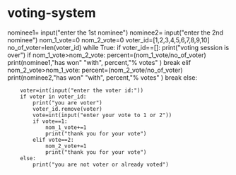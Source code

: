 # voting-system
nominee1= input("enter the 1st nominee")
nominee2= input("enter the 2nd nominee")
nom_1_vote=0
nom_2_vote=0
voter_id=[1,2,3,4,5,6,7,8,9,10]
no_of_voter=len(voter_id)
while True:
    if voter_id==[]:
        print("voting session is over")
        if nom_1_vote>nom_2_vote:
            percent=(nom_1_vote/no_of_voter)
            print(nominee1,"has won" "with", percent,"% votes"  )
            break
        elif nom_2_vote>nom_1_vote:
            percent=(nom_2_vote/no_of_voter)
            print(nominee2,"has won" "with", percent,"% votes"  )
            break
    else:

        voter=int(input("enter the voter id:"))
        if voter in voter_id:
            print("you are voter")
            voter_id.remove(voter)
            vote=int(input("enter your vote to 1 or 2"))
            if vote==1:
                nom_1_vote+=1
                print("thank you for your vote")
            elif vote==2:
                nom_2_vote+=1
                print("thank you for your vote")
        else:
            print("you are not voter or already voted")


